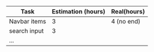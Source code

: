 | Task         | Estimation (hours) | Real(hours) |
|--------------|--------------------|-------------|
| Navbar items | 3                  |4 (no end) |
| search input | 3                  |             |
| ...          |                    |             |

